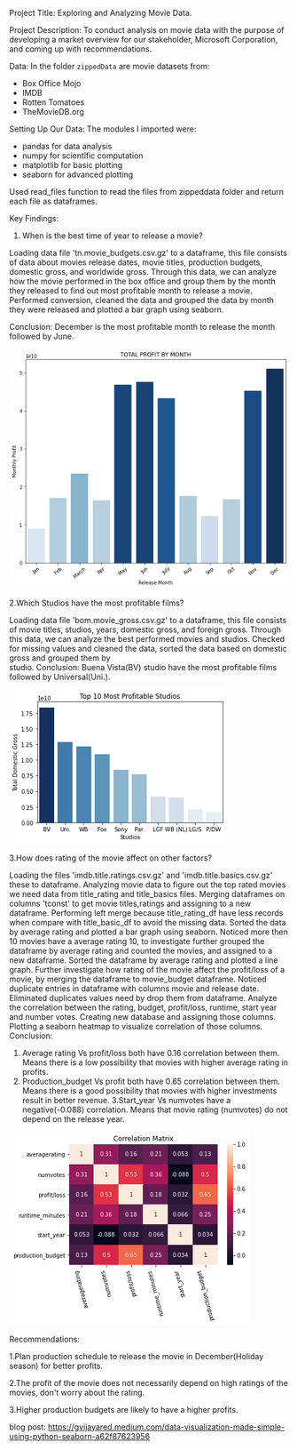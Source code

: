 


Project Title: Exploring and Analyzing Movie Data.

Project Description:
    To conduct analysis on movie data with the purpose of developing a market 
    overview for our stakeholder, Microsoft Corporation, and coming up with
    recommendations.

Data:
    In the folder `zippedData` are movie datasets from:

* Box Office Mojo
* IMDB
* Rotten Tomatoes
* TheMovieDB.org 

Setting Up Our Data:
The modules I imported were:

- pandas for data analysis
- numpy for scientific computation
- matplotlib for basic plotting
- seaborn for advanced plotting

Used read_files function to read the files from zippeddata folder and return each file as dataframes.

Key Findings:

1. When is the best time of year to release a movie?

Loading data file 'tn.movie_budgets.csv.gz' to a dataframe, this file consists of data about movies release dates, movie titles, production budgets, domestic gross, and worldwide gross. Through this data, we can analyze how the movie performed in the box office and group them by the month they released to find out most profitable month to release a movie.
Performed conversion, cleaned the data and grouped the data by month they were released and plotted a bar graph
using seaborn.

Conclusion: December is the most profitable month to release the month followed by June.


![image1](profitable_month.png)

2.Which Studios have the most profitable films?

Loading data file 'bom.movie_gross.csv.gz' to a dataframe, this file consists of movie titles, studios, years, domestic gross, and foreign gross. Through this data, we can analyze the best performed movies and studios.
Checked for missing values and cleaned the data, sorted the data based on domestic gross and grouped them by  
studio.
Conclusion: Buena Vista(BV) studio have the most profitable films followed by Universal(Uni.).

![image2](studio.png)

3.How does rating of the movie affect  on other factors?
 
 Loading the files 'imdb.title.ratings.csv.gz' and 'imdb.title.basics.csv.gz' these to dataframe. 
Analyzing movie data to figure out the top rated movies we need data from title_rating and title_basics files. 
Merging dataframes on columns 'tconst' to get movie titles,ratings and assigning to a new dataframe. Performing left merge because title_rating_df have less records when compare with title_basic_df to avoid the missing data.
Sorted the data by average rating and plotted a bar graph using seaborn. 
Noticed more then 10 movies have a average rating 10, to investigate further grouped the dataframe by average rating  and counted the movies, and assigned to a new dataframe. Sorted the dataframe by average rating and plotted a line graph.
Further investigate how rating of the movie affect the profit/loss of a movie, by merging the dataframe to movie_budget dataframe. Noticed duplicate entries in dataframe with columns movie and release date. Eliminated duplicates values need by drop them from dataframe. Analyze the correlation between the rating, budget, profit/loss, runtime, start year and number votes. Creating new database and assigning those columns. Plotting a seaborn heatmap to visualize correlation of those columns.
Conclusion:
1. Average rating Vs profit/loss both have 0.16 correlation between them. Means there is a low possibility that movies with higher average rating in profits.
2. Production_budget Vs profit both have 0.65 correlation between them. Means there is a good possibility that movies with higher investments result in better revenue.
3.Start_year Vs numvotes have a negative(-0.088) correlation. Means that movie rating (numvotes) do not depend on the release year.


![image3](correlation.png)

Recommendations:

1.Plan production schedule to release the movie in December(Holiday season) for better profits.

2.The profit of the movie does not necessarily depend on high ratings of the movies, don't worry about the rating.

3.Higher production budgets are likely to have a higher profits.

blog post: https://gvijayared.medium.com/data-visualization-made-simple-using-python-seaborn-a62f87623956
